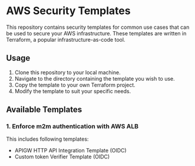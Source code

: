 # AWS Security Templates

This repository contains security templates for common use cases that can be used to secure your AWS infrastructure. These templates are written in Terraform, a popular infrastructure-as-code tool.

## Usage

1. Clone this repository to your local machine.
2. Navigate to the directory containing the template you wish to use.
3. Copy the template to your own Terraform project.
4. Modify the template to suit your specific needs.

## Available Templates

### 1. Enforce m2m authentication with AWS ALB

This includes following templates:

- APIGW HTTP API Integration Template (OIDC)
- Custom token  Verifier Template (OIDC)

